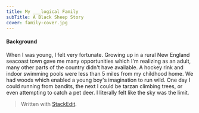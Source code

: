 ```yaml
---
title: My ___logical Family
subTitle: A Black Sheep Story
cover: family-cover.jpg
---
```

#### Background
When I was young, I felt very fortunate. Growing up in a rural New England seacoast town gave me many opportunities which I'm realizing as an adult, many other parts of the country didn't have available. A hockey rink and indoor swimming pools were less than 5 miles from my childhood home. We had woods which enabled a young boy's imagination to run wild. One day I could running from bandits, the next I could be tarzan climbing trees, or even attempting to catch a pet deer. I literally felt like the sky was the limit. 

> Written with [StackEdit](https://stackedit.io/).
<!--stackedit_data:
eyJoaXN0b3J5IjpbLTEyODA2MDY0MzcsLTc1MDIxMzI5MywxMz
IwMTU0Mzg0LC0xMzk4MjMyMV19
-->